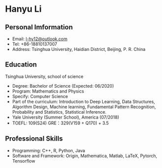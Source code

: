 # Hanyu Li

## Personal Imformation
- Email: l-hy12@outlook.com
- Tel: +86-18810137007
- Address: Tsinghua University, Haidian District, Beijing, P. R. China
## Education
Tsinghua University, school of science
- Degree: Bachelor of Science (Expected: 06/2020)
- Program: Mathematics and Physics
- Specify: Computer Science
- Part of the curriculum: 
Introduction to Deep Learning, Data Structures, Algorithm Design, Machine learning, Fundamental Pattern Recognition, Probability and Statistics, Statistical Inference.
- Yale University (Summer School), America (07/2018)
- TOEFL: 109(S24)      GRE：329(V159 + Q170) + 3.5
## Professional Skills	
- Programming: C++, R, Python, Java
- Software and Framework: Origin, Mathematica, Matlab, LaTeX, Pytorch, Tensorflow
